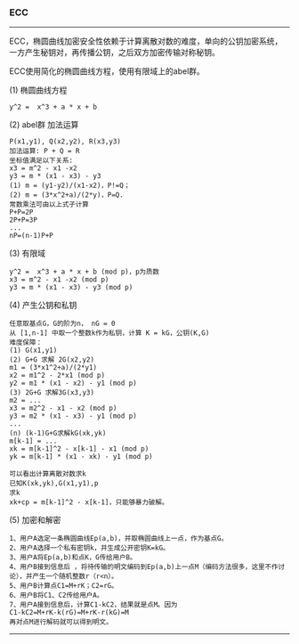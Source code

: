 ### **ECC**

<hr>

ECC，椭圆曲线加密安全性依赖于计算离散对数的难度，单向的公钥加密系统，一方产生秘钥对，再传播公钥，之后双方加密传输对称秘钥。 <br>

ECC使用简化的椭圆曲线方程，使用有限域上的abel群。 <br>

(1) 椭圆曲线方程
```
y^2 =  x^3 + a * x + b
```

(2) abel群 加法运算
```
P(x1,y1), Q(x2,y2), R(x3,y3)
加法运算: P + Q = R
坐标值满足以下关系:
x3 = m^2 - x1 -x2
y3 = m * (x1 - x3) - y3
(1) m = (y1-y2)/(x1-x2)，P!=Q；
(2) m = (3*x^2+a)/(2*y)，P=Q.
常数乘法可由以上式子计算
P+P=2P
2P+P=3P
...
nP=(n-1)P+P
```

(3) 有限域
```
y^2 =  x^3 + a * x + b (mod p)，p为质数
x3 = m^2 - x1 -x2 (mod p)
y3 = m * (x1 - x3) - y3 (mod p)
```

(4) 产生公钥和私钥
```
任意取基点G，G的阶为n， nG = 0
从 [1,n-1] 中取一个整数k作为私钥，计算 K = kG，公钥(K,G)
难度保障：
(1) G(x1,y1)
(2) G+G 求解 2G(x2,y2)
m1 = (3*x1^2+a)/(2*y1)
x2 = m1^2 - 2*x1 (mod p)
y2 = m1 * (x1 - x2) - y1 (mod p)
(3) 2G+G 求解3G(x3,y3)
m2 = ...
x3 = m2^2 - x1 - x2 (mod p)
y3 = m2 * (x1 - x3) - y1 (mod p)
...
(n) (k-1)G+G求解kG(xk,yk)
m[k-1] = ...
xk = m[k-1]^2 - x[k-1] - x1 (mod p)
yk = m[k-1] * (x1 - xk) - y1 (mod p)

可以看出计算离散对数求k
已知K(xk,yk),G(x1,y1),p
求k
xk+cp = m[k-1]^2 - x[k-1]，只能够暴力破解。
```


(5) 加密和解密
```
1、用户A选定一条椭圆曲线Ep(a,b)，并取椭圆曲线上一点，作为基点G。
2、用户A选择一个私有密钥k，并生成公开密钥K=kG。
3、用户A将Ep(a,b)和点K，G传给用户B。
4、用户B接到信息后 ，将待传输的明文编码到Ep(a,b)上一点M（编码方法很多，这里不作讨论），并产生一个随机整数r（r<n）。
5、用户B计算点C1=M+rK；C2=rG。
6、用户B将C1、C2传给用户A。
7、用户A接到信息后，计算C1-kC2，结果就是点M。因为
C1-kC2=M+rK-k(rG)=M+rK-r(kG)=M
再对点M进行解码就可以得到明文。
```

<hr>